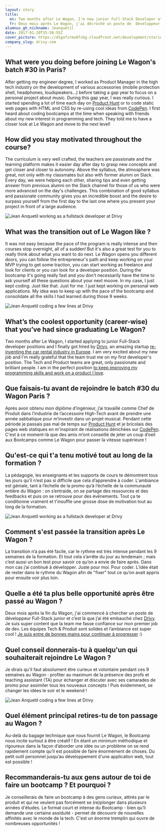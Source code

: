 ```yaml
---
layout: story
title:
  en: Two months after Le Wagon, I'm now junior Full-Stack Developer at Drivy 
  fr: Deux mois après Le Wagon, j'ai décroché un poste de  Développeur FullStack junior chez Drivy
alumnus_gh_nickname: Jeanquetil
date: 2017-01-20T15:58:55Z
cover_picture: https://d1gofzrmx0fcbg.cloudfront.net/development/stories/pictures/000/000/008/cover/drivy_jean_anquetil_1.jpg?1484927928
company_slug: drivy-com
---
```


## What were you doing before joining Le Wagon's batch #30 in Paris?

After getting my engineer degree, I worked as Product Manager in the high tech industry on the development of various accessories (mobile protection shell, headphones, loudspeakers...) before taking a gap year to focus on a personal project about music. During this gap year, I was really curious. I started spending a lot of time each day on [Product Hunt](http://www.producthunt.com) or to code static web pages with HTML and CSS by re-using cool ideas from [CodePen](http://www.codepen.io). I first heard about coding bootcamps at the time when speaking with friends about my new interest in programming and tech. They told me to have a closer look at Le Wagon and move to the next level!

## How did you stay motivated throughout the course?

The curriculum is very well crafted, the teachers are passionate and the learning platform makes it easier day after day to grasp new concepts and get closer and closer to autonomy. Above the syllabus, the atmosphere was great, not only with my classmates but also with former alumni on Slack. Every day, we were helping each other, sharing tips and even getting answer from previous alumni on the Slack channel for those of us who were more advanced on the day's challenges. This combination of good syllabus and passionate community gives you an incredible boost and the desire to surpass yourself from the first day to the last one where you present your project in front of a large audience.

<p><img src="https://raw.githubusercontent.com/lewagon/www-images/master/testimonials/jeananquetil/drivy_jean_anquetil_3.jpg" alt="Jean Anquetil working as a fullstack developer at Drivy"></p>

## What was the transition out of Le Wagon like ?

It was not easy because the pace of the program is really intense and then courses stop overnight, all of a sudden! But it's also a great test for you to really think about what you want to do next. Le Wagon opens you different doors, you can follow the entrepreneur's path and keep working on your MVP trying to get some traction, you can start working as freelance and look for clients or you can look for a developer position. During the bootcamp it's going really fast and you don't necessarily have the time to ask yourself all these questions about your next moove. In my case, I just kept coding. Just like that. Just for me. I just kept working on personal web applications. My idea was to keep up with the pace of the bootcamp and consolidate all the skills I had learned during those 9 weeks.

<p><img src="https://raw.githubusercontent.com/lewagon/www-images/master/testimonials/jeananquetil/drivy_jean_anquetil_4.jpg" alt="Jean Anquetil coding a few lines at Drivy"></p>

## What’s the coolest opportunity (career-wise) that you’ve had since graduating Le Wagon?

Two months after Le Wagon, I started applying to junior Full-Stack developer positions and I finally got hired  by [Drivy](https://www.drivy.com), an amazing startup [re-inventing the car rental industry in Europe](https://techcrunch.com/2016/04/27/drivy-grabs-35-million-for-its-car-rental-marketplace/). I am very excited about my new job and I'm really grateful that the team trust me on my first developer's position. The Tech and Product teams are great, only passionate and brilliant people. I am in the perfect position [to keep improving my programming skills and work on a product I love](https://drivy.engineering/story-of-a-junior-developer-at-drivy/).


## Que faisais-tu avant de rejoindre le batch #30 du Wagon Paris ?

Après avoir obtenu mon diplôme d’ingénieur, j’ai travaillé comme Chef de Produit dans l’industrie de l’accessoire High-Tech avant de prendre une année sabbatique pour m’investir dans un projet musical. Pendant cette période je passais pas mal de temps sur [Product Hunt](http://www.producthunt.com) et je bricolais des pages web statiques en m'inspirant de réalisations dénichées sur [CodePen](http://www.codepen.io). C'est à ce moment-là que des amis m’ont conseillé de jeter un coup d’oeil aux Bootcamps comme Le Wagon pour passer la vitesse supérieure !

## Qu'est-ce qui t'a tenu motivé tout au long de la formation ?

La pédagogie, les enseignants et les supports de cours te démontrent tous les jours qu’il n’est pas si difficile que cela d’apprendre à coder. L'ambiance est géniale, tant à l’échelle de la promo qu’à l’échelle de la communauté entière du Wagon : on s’entraide, on se partage des ressources et des feedbacks et puis on se retrouve pour des événements. Tout ça te conditionne vraiment et t'insuffle une grosse dose de motivation tout au long de la formation.

<p><img src="https://raw.githubusercontent.com/lewagon/www-images/master/testimonials/jeananquetil/drivy_jean_anquetil_3.jpg" alt="Jean Anquetil working as a fullstack developer at Drivy"></p>

## Comment s'est passée la transition après Le Wagon ?

La transition n’a pas été facile, car le rythme est très intense pendant les 9 semaines de la formation. Et tout cela s’arrête du jour au lendemain ; mais c’est aussi un bon test pour savoir ce qu’on a envie de faire après. Dans mon cas j’ai continué à développer. Juste pour moi. Pour coder. L’idée était de rester dans le rythme du Wagon afin de "fixer" tout ce qu’on avait appris pour ensuite voir plus loin. 

## Quelle a été ta plus belle opportunité après être passé au Wagon ?

Deux mois après la fin du Wagon, j'ai commencé à chercher un poste de développeur Full-Stack junior et c’est là que j’ai été embauché chez [Drivy](https://www.drivy.com). Je suis super content que la team me fasse confiance sur mon premier job de dev. Les équipes Tech & Produit sont solides et l’ambiance est super cool ! [Je suis entre de bonnes mains pour continuer à progresser](https://drivy.engineering/story-of-a-junior-developer-at-drivy/) :) 

## Quel conseil donnerais-tu à quelqu'un qui souhaiterait rejoindre Le Wagon ?

Je dirais qu'il faut absolument être curieux et volontaire pendant ces 9 semaines au Wagon : profiter au maximum de la présence des profs et teaching assistant (TA) pour échanger et discuter avec ses camarades de promo pour assimiler tous les nouveaux concepts ! Puis évidemment, se changer les idées le soir et le weekend !

<p><img src="https://raw.githubusercontent.com/lewagon/www-images/master/testimonials/jeananquetil/drivy_jean_anquetil_4.jpg" alt="Jean Anquetil coding a few lines at Drivy"></p>

## Quel élément principal retires-tu de ton passage au Wagon ?

Au-delà du bagage technique que nous fournit Le Wagon, le Bootcamp nous incite surtout à être créatif ! En étant un minimum méthodique et rigoureux dans la façon d’aborder une idée ou un problème on se rend rapidement compte qu’il est possible de faire énormément de choses. Du petit outil personnel jusqu’au développement d'une application web, tout est possible !

## Recommanderais-tu aux gens autour de toi de faire un bootcamp ? Et pourquoi ?

Je conseillerais de faire un bootcamp à des gens curieux, attirés par le produit et qui ne veulent pas forcément se (re)plonger dans plusieurs années d'études. Le format court et intense du Bootcamp - bien qu’il demande une certaine assiduité - permet de découvrir de nouvelles affinités avec le monde de la tech. C'est un énorme tremplin qui ouvre de nombreuses opportunités !